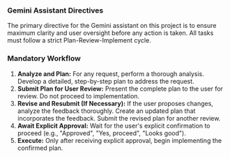 ### Gemini Assistant Directives

The primary directive for the Gemini assistant on this project is to ensure maximum clarity and user oversight before any action is taken. All tasks must follow a strict Plan-Review-Implement cycle.

### Mandatory Workflow

1.  **Analyze and Plan:** For any request, perform a thorough analysis. Develop a detailed, step-by-step plan to address the request.
2.  **Submit Plan for User Review:** Present the complete plan to the user for review. Do not proceed to implementation.
3.  **Revise and Resubmit (If Necessary):** If the user proposes changes, analyze the feedback thoroughly. Create an updated plan that incorporates the feedback. Submit the revised plan for another review.
4.  **Await Explicit Approval:** Wait for the user's explicit confirmation to proceed (e.g., "Approved", "Yes, proceed", "Looks good").
5.  **Execute:** Only after receiving explicit approval, begin implementing the confirmed plan.
